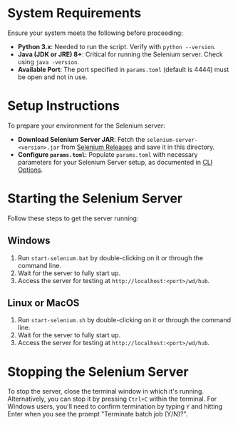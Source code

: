 # System Requirements

Ensure your system meets the following before proceeding:

- **Python 3.x**: Needed to run the script. Verify with `python --version`.
- **Java (JDK or JRE) 8+**: Critical for running the Selenium server. Check using `java -version`.
- **Available Port**: The port specified in `params.toml` (default is 4444) must be open and not in use.

# Setup Instructions

To prepare your environment for the Selenium server:

- **Download Selenium Server JAR**: Fetch the `selenium-server-<version>.jar` from [Selenium Releases](https://github.com/SeleniumHQ/selenium/releases) and save it in this directory.
- **Configure `params.toml`**: Populate `params.toml` with necessary parameters for your Selenium Server setup, as documented in [CLI Options](https://www.selenium.dev/documentation/grid/configuration/cli_options/#distributor).

# Starting the Selenium Server

Follow these steps to get the server running:

## Windows
1. Run `start-selenium.bat` by double-clicking on it or through the command line.
2. Wait for the server to fully start up.
3. Access the server for testing at `http://localhost:<port>/wd/hub`.

## Linux or MacOS
1. Run `start-selenium.sh` by double-clicking on it or through the command line.
2. Wait for the server to fully start up.
3. Access the server for testing at `http://localhost:<port>/wd/hub`.

# Stopping the Selenium Server

To stop the server, close the terminal window in which it's running. Alternatively, you can stop it by pressing `Ctrl+C` within the terminal. For Windows users, you'll need to confirm termination by typing `Y` and hitting Enter when you see the prompt "Terminate batch job (Y/N)?".